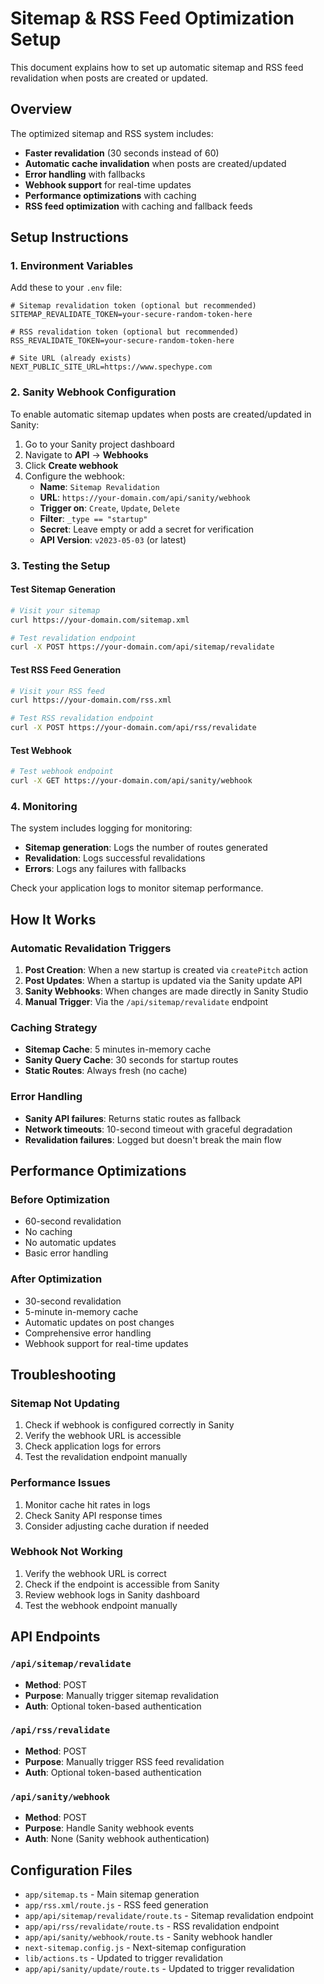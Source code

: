 # Sitemap & RSS Feed Optimization Setup

This document explains how to set up automatic sitemap and RSS feed revalidation when posts are created or updated.

## Overview

The optimized sitemap and RSS system includes:

- **Faster revalidation** (30 seconds instead of 60)
- **Automatic cache invalidation** when posts are created/updated
- **Error handling** with fallbacks
- **Webhook support** for real-time updates
- **Performance optimizations** with caching
- **RSS feed optimization** with caching and fallback feeds

## Setup Instructions

### 1. Environment Variables

Add these to your `.env` file:

```env
# Sitemap revalidation token (optional but recommended)
SITEMAP_REVALIDATE_TOKEN=your-secure-random-token-here

# RSS revalidation token (optional but recommended)
RSS_REVALIDATE_TOKEN=your-secure-random-token-here

# Site URL (already exists)
NEXT_PUBLIC_SITE_URL=https://www.spechype.com
```

### 2. Sanity Webhook Configuration

To enable automatic sitemap updates when posts are created/updated in Sanity:

1. Go to your Sanity project dashboard
2. Navigate to **API** → **Webhooks**
3. Click **Create webhook**
4. Configure the webhook:
   - **Name**: `Sitemap Revalidation`
   - **URL**: `https://your-domain.com/api/sanity/webhook`
   - **Trigger on**: `Create`, `Update`, `Delete`
   - **Filter**: `_type == "startup"`
   - **Secret**: Leave empty or add a secret for verification
   - **API Version**: `v2023-05-03` (or latest)

### 3. Testing the Setup

#### Test Sitemap Generation

```bash
# Visit your sitemap
curl https://your-domain.com/sitemap.xml

# Test revalidation endpoint
curl -X POST https://your-domain.com/api/sitemap/revalidate
```

#### Test RSS Feed Generation

```bash
# Visit your RSS feed
curl https://your-domain.com/rss.xml

# Test RSS revalidation endpoint
curl -X POST https://your-domain.com/api/rss/revalidate
```

#### Test Webhook

```bash
# Test webhook endpoint
curl -X GET https://your-domain.com/api/sanity/webhook
```

### 4. Monitoring

The system includes logging for monitoring:

- **Sitemap generation**: Logs the number of routes generated
- **Revalidation**: Logs successful revalidations
- **Errors**: Logs any failures with fallbacks

Check your application logs to monitor sitemap performance.

## How It Works

### Automatic Revalidation Triggers

1. **Post Creation**: When a new startup is created via `createPitch` action
2. **Post Updates**: When a startup is updated via the Sanity update API
3. **Sanity Webhooks**: When changes are made directly in Sanity Studio
4. **Manual Trigger**: Via the `/api/sitemap/revalidate` endpoint

### Caching Strategy

- **Sitemap Cache**: 5 minutes in-memory cache
- **Sanity Query Cache**: 30 seconds for startup routes
- **Static Routes**: Always fresh (no cache)

### Error Handling

- **Sanity API failures**: Returns static routes as fallback
- **Network timeouts**: 10-second timeout with graceful degradation
- **Revalidation failures**: Logged but doesn't break the main flow

## Performance Optimizations

### Before Optimization

- 60-second revalidation
- No caching
- No automatic updates
- Basic error handling

### After Optimization

- 30-second revalidation
- 5-minute in-memory cache
- Automatic updates on post changes
- Comprehensive error handling
- Webhook support for real-time updates

## Troubleshooting

### Sitemap Not Updating

1. Check if webhook is configured correctly in Sanity
2. Verify the webhook URL is accessible
3. Check application logs for errors
4. Test the revalidation endpoint manually

### Performance Issues

1. Monitor cache hit rates in logs
2. Check Sanity API response times
3. Consider adjusting cache duration if needed

### Webhook Not Working

1. Verify the webhook URL is correct
2. Check if the endpoint is accessible from Sanity
3. Review webhook logs in Sanity dashboard
4. Test the webhook endpoint manually

## API Endpoints

### `/api/sitemap/revalidate`

- **Method**: POST
- **Purpose**: Manually trigger sitemap revalidation
- **Auth**: Optional token-based authentication

### `/api/rss/revalidate`

- **Method**: POST
- **Purpose**: Manually trigger RSS feed revalidation
- **Auth**: Optional token-based authentication

### `/api/sanity/webhook`

- **Method**: POST
- **Purpose**: Handle Sanity webhook events
- **Auth**: None (Sanity webhook authentication)

## Configuration Files

- `app/sitemap.ts` - Main sitemap generation
- `app/rss.xml/route.js` - RSS feed generation
- `app/api/sitemap/revalidate/route.ts` - Sitemap revalidation endpoint
- `app/api/rss/revalidate/route.ts` - RSS revalidation endpoint
- `app/api/sanity/webhook/route.ts` - Sanity webhook handler
- `next-sitemap.config.js` - Next-sitemap configuration
- `lib/actions.ts` - Updated to trigger revalidation
- `app/api/sanity/update/route.ts` - Updated to trigger revalidation
